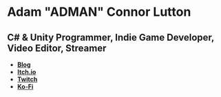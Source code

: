 # Adam "ADMAN" Connor Lutton
## C# & Unity Programmer, Indie Game Developer, Video Editor, Streamer

- [**Blog**](https://adamluttonblog.co.uk/)
- [**Itch.io**](https://sgtadman.itch.io/)
- [**Twitch**](https://www.twitch.tv/sgtadman)
- [**Ko-Fi**](https://ko-fi.com/sgtadman)
